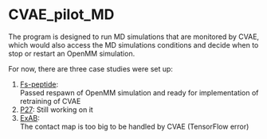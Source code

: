 # CVAE\_pilot\_MD 

The program is designed to run MD simulations that are monitored by CVAE, which would also access 
the MD simulations conditions and decide when to stop or restart an OpenMM simulation. 

For now, there are three case studies were set up: 
1. [Fs-peptide](https://github.com/hengma1001/CVAE_pilot_MD/tree/master/Fs-pep):  
    Passed respawn of OpenMM simulation and ready for implementation of retraining of CVAE     
2. [P27](https://github.com/hengma1001/CVAE_pilot_MD/tree/master/P27): 
    Still working on it
3. [ExAB](https://github.com/hengma1001/CVAE_pilot_MD/tree/master/ExAB):  
    The contact map is too big to be handled by CVAE (TensorFlow error)
